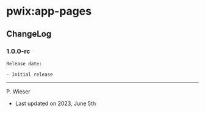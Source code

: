 # pwix:app-pages

## ChangeLog

### 1.0.0-rc

    Release date:

    - Initial release

---
P. Wieser
- Last updated on 2023, June 5th

